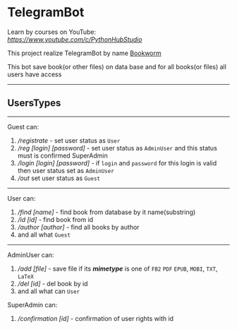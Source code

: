 # TelegramBot

Learn by courses on YouTube: *https://www.youtube.com/c/PythonHubStudio*

This project realize TelegramBot by name [Bookworm](https://t.me/book_getter_bot)

This bot save book(or other files) on data base and for all books(or files) all users have access

***

## UsersTypes

***
Guest can:

1. */registrate* - set user status as `User`
2. */reg [login] [password]* - set user status as `AdminUser` and this status must is confirmed SuperAdmin
3. */login [login] [password]* -  if `login` and `password` for this login is valid then user status set as `AdminUser`
4. */out* set user status as `Guest`
***
User can:

1. */find [name]* - find book from database by it name(substring)
2. */id [id]* - find book from id
3. */author [author]* - find all books by author
4. and all what `Guest`

***

AdminUser can:
1. */add [file]* - save file if its _**mimetype**_ is one of `FB2` `PDF` `EPUB`, `MOBI`, `TXT`, `LaTeX`
2. */del [id]* - del book by id
3. and all what can `User`

SuperAdmin can:
1. */confirmation [id]* - confirmation of user rights with id